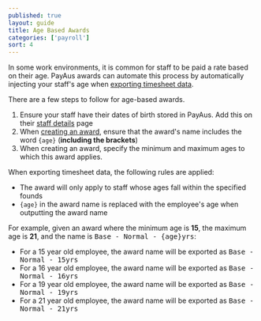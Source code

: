 ```yaml
---
published: true
layout: guide
title: Age Based Awards
categories: ['payroll']
sort: 4
---
```


In some work environments, it is common for staff to be paid a rate based on their age. PayAus awards can automate this process by automatically injecting your staff's age when [exporting timesheet data](../timesheets/exports).

There are a few steps to follow for age-based awards.

1. Ensure your staff have their dates of birth stored in PayAus. Add this on their [staff details](../../staff/team/) page
2. When [creating an award](../creating-awards/), ensure that the award's name includes the word `{age}` (**including the brackets**)
3. When creating an award, specify the minimum and maximum ages to which this award applies.

When exporting timesheet data, the following rules are applied:

* The award will only apply to staff whose ages fall within the specified founds
* `{age}` in the award name is replaced with the employee's age when outputting the award name

For example, given an award where the minimum age is **15**, the maximum age is **21**, and the name is <tt>Base - Normal - {age}yrs</tt>:
* For a 15 year old employee, the award name will be exported as <tt>Base - Normal - 15yrs</tt>
* For a 16 year old employee, the award name will be exported as <tt>Base - Normal - 16yrs</tt>
* For a 19 year old employee, the award name will be exported as <tt>Base - Normal - 19yrs</tt>
* For a 21 year old employee, the award name will be exported as <tt>Base - Normal - 21yrs</tt>
